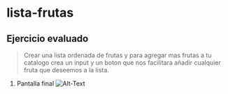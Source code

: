 # lista-frutas
## Ejercicio evaluado
>Crear una lista ordenada de frutas y para agregar mas frutas a tu catalogo crea un input y un boton que nos facilitara añadir cualquier fruta que deseemos a la lista.
1. Pantalla final
![Alt-Text](captura.png)